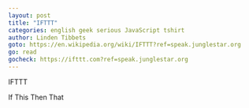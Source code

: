 ```yaml
---
layout: post
title: "IFTTT"
categories: english geek serious JavaScript tshirt
author: Linden Tibbets
goto: https://en.wikipedia.org/wiki/IFTTT?ref=speak.junglestar.org
go: read
gocheck: https://ifttt.com?ref=speak.junglestar.org
---
```

IFTTT

If This Then That
